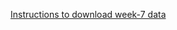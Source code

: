 [Instructions to download week-7 data](https://community.plotly.com/t/figure-friday-2025-week-7/90557)
